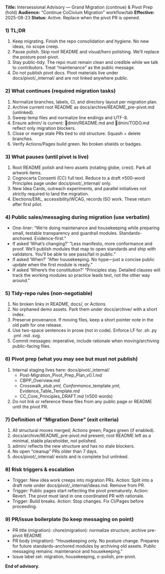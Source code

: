 **Title:** Intersessional Advisory — Grand Migration (continue) & Pivot Prep (hold)
**Audience:** “Continue CoCivium Migration” workflow/tab
**Effective:** 2025-08-23
**Status:** Active.  Replace when the pivot PR is opened.

### 1) TL;DR
1) Keep migrating.  Finish the repo consolidation and hygiene.  No new ideas, no scope creep.
2) Pause polish.  Skip root README and visual/hero polishing.  We’ll replace the posture post-pivot.
3) Stay public-tidy.  The repo must remain clean and credible while we talk to contributors.  Treat “maintenance” as the public message.
4) Do not publish pivot docs.  Pivot materials live under docs/pivot/_internal/ and are not linked anywhere public.

### 2) What continues (required migration tasks)
1) Normalize branches, labels, CI, and directory layout per migration plan.
2) Archive current root README as docs/archive/README_pre-pivot.md (unlinked).
3) Sweep temp files and normalize line endings and UTF-8.
4) Ensure admin/ is current: dmin/README.md and dmin/TODO.md reflect only migration blockers.
5) Close or merge stale PRs tied to old structure.  Squash + delete branches.
6) Verify Actions/Pages build green.  No broken shields or badges.

### 3) What pauses (until pivot is live)
1) Root README polish and hero assets (rotating globe, crest).  Park all artwork items.
2) Cognocarta Consenti (CC) full text.  Reduce to a draft ≤500-word Principles page under docs/pivot/_internal/ only.
3) New Idea Cards, outreach experiments, and parallel initiatives not strictly required to land the migration.
4) Elections/EML, accessibility/WCAG, records ISO work.  These return after first pilot.

### 4) Public sales/messaging during migration (use verbatim)
- One-liner: “We’re doing maintenance and housekeeping while preparing small, testable transparency and guardrail modules.  Standards-anchored.  Evidence-first.”
- If asked ‘What’s changing?’ “Less manifesto, more conformance and proof.  We’ll publish modules that map to open standards and ship with validators.  You’ll be able to see pass/fail in public.”
- If asked ‘When?’ “After housekeeping.  No hype—just a concise public update when the first module is ready.”
- If asked ‘Where’s the constitution?’ “Principles stay.  Detailed clauses will track the working modules so practice leads text, not the other way around.”

### 5) Tidy-repo rules (non-negotiable)
1) No broken links in README, docs/, or Actions.
2) No orphaned demo assets.  Park them under docs/archive/ with a short index.
3) Preserve provenance.  If moving files, keep a short pointer note in the old path for one release.
4) Use two-space sentences in prose (not in code).  Enforce LF for .sh .py .yml .md .svg.
5) Commit messages: imperative, include rationale when moving/archiving public-facing files.

### 6) Pivot prep (what you may see but must not publish)
1) Internal staging lives here: docs/pivot/_internal/
   - Post-Migration_Pivot_Prep_Plan_v0.1.md
   - CBPP_Overview.md
   - Crosswalk_*_stub.yml, Conformance_*_template.yml, Evidence_Table_Template.md
   - CC_Core_Principles_DRAFT.md (≤500 words)
2) Do not link or reference these files from any public page or README until the pivot PR.

### 7) Definition of “Migration Done” (exit criteria)
1) All structural moves merged; Actions green; Pages green (if enabled).
2) docs/archive/README_pre-pivot.md present; root README left as a minimal, stable placeholder, not polished.
3) admin/ reflects the new structure and has no stale blockers.
4) No open “cleanup” PRs older than 7 days.
5) docs/pivot/_internal/ exists and is complete but unlinked.

### 8) Risk triggers & escalation
- Trigger: New idea work creeps into migration PRs.  Action: Split into a draft note under docs/pivot/_internal/ideas.md.  Remove from PR.
- Trigger: Public pages start reflecting the pivot prematurely.  Action: Revert.  The pivot must land in one coordinated PR with rationale.
- Trigger: Build breaks.  Action: Stop changes.  Fix CI/Pages before proceeding.

### 9) PR/issue boilerplate (to keep messaging on point)
- PR title (migration): chore(migration): normalize structure; archive pre-pivot README
- PR body (migration): “Housekeeping only.  No posture change.  Prepares for future standards-anchored modules by archiving old assets.  Public messaging remains: maintenance and housekeeping.”
- Issue label set: migration, housekeeping, 
o-polish, pre-pivot.

**End of advisory.**
